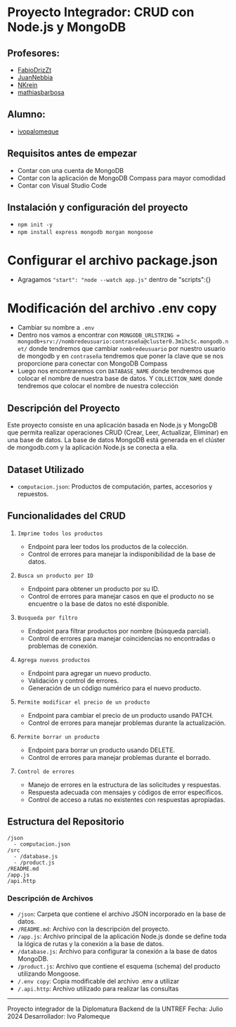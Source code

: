 # Proyecto Integrador: CRUD con Node.js y MongoDB

## Profesores: 
   - [FabioDrizZt](https://github.com/FabioDrizZt)
   - [JuanNebbia](https://github.com/JuanNebbia)
   - [NKrein](https://github.com/NKrein)
   - [mathiasbarbosa](https://github.com/mathiasbarbosa)
  
## Alumno:
   - [ivopalomeque](https://github.com/ivopalomeque)

## Requisitos antes de empezar
   - Contar con una cuenta de MongoDB
   - Contar con la aplicación de MongoDB Compass para mayor comodidad
   - Contar con Visual Studio Code

## Instalación y configuración del proyecto
   - `npm init -y`
   - `npm install express mongodb morgan mongoose`

# Configurar el archivo package.json
   - Agragamos `"start": "node --watch app.js"` dentro de "scripts":{}

# Modificación del archivo .env copy
   - Cambiar su nombre a `.env`
   - Dentro nos vamos a encontrar con `MONGODB_URLSTRING = mongodb+srv://nombredeusuario:contraseña@cluster0.3m1hc5c.mongodb.net/` donde tendremos que cambiar `nombredeusuario` por nuestro usuario de mongodb y en `contraseña` tendremos que poner la clave que se nos proporcione para conectar con MongoDB Compass
   - Luego nos encontraremos con `DATABASE_NAME` donde tendremos que colocar el nombre de nuestra base de datos. Y `COLLECTION_NAME` donde tendremos que colocar el nombre de nuestra colección

## Descripción del Proyecto

Este proyecto consiste en una aplicación basada en Node.js y MongoDB que permita realizar operaciones CRUD (Crear, Leer, Actualizar, Eliminar) en una base de datos. La base de datos MongoDB está generada en el clúster de mongodb.com y la aplicación Node.js se conecta a ella.

## Dataset Utilizado

- `computacion.json`: Productos de computación, partes, accesorios y repuestos.

## Funcionalidades del CRUD

1. `Imprime todos los productos`
   - Endpoint para leer todos los productos de la colección.
   - Control de errores para manejar la indisponibilidad de la base de datos.

2. `Busca un producto por ID`
   - Endpoint para obtener un producto por su ID.
   - Control de errores para manejar casos en que el producto no se encuentre o la base de datos no esté disponible.

3. `Busqueda por filtro`
   - Endpoint para filtrar productos por nombre (búsqueda parcial).
   - Control de errores para manejar coincidencias no encontradas o problemas de conexión.

4. `Agrega nuevos productos`
   - Endpoint para agregar un nuevo producto.
   - Validación y control de errores.
   - Generación de un código numérico para el nuevo producto.

5. `Permite modificar el precio de un producto`
   - Endpoint para cambiar el precio de un producto usando PATCH.
   - Control de errores para manejar problemas durante la actualización.
     
6. `Permite borrar un producto`
   - Endpoint para borrar un producto usando DELETE.
   - Control de errores para manejar problemas durante el borrado.

7. `Control de errores`
   - Manejo de errores en la estructura de las solicitudes y respuestas.
   - Respuesta adecuada con mensajes y códigos de error específicos.
   - Control de acceso a rutas no existentes con respuestas apropiadas.

## Estructura del Repositorio

```plaintext
/json
  - computacion.json
/src
  - /database.js
  - /product.js
/README.md
/app.js
/api.http
```

### Descripción de Archivos

- `/json`: Carpeta que contiene el archivo JSON incorporado en la base de datos.
- `/README.md`: Archivo con la descripción del proyecto.
- `/app.js`: Archivo principal de la aplicación Node.js donde se define toda la lógica de rutas y la conexión a la base de datos.
- `/database.js`: Archivo para configurar la conexión a la base de datos MongoDB.
- `/product.js`: Archivo que contiene el esquema (schema) del producto utilizando Mongoose.
- `/.env copy`: Copia modificable del archivo .env a utilizar
- `/.api.http`: Archivo utilizado para realizar las consultas

---

Proyecto integrador de la Diplomatura Backend de la UNTREF
   Fecha: Julio 2024
   Desarrollador: Ivo Palomeque
